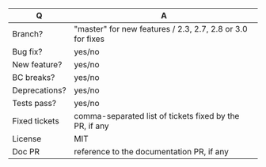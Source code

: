 | Q             | A
| ------------- | ---
| Branch?       | "master" for new features / 2.3, 2.7, 2.8 or 3.0 for fixes
| Bug fix?      | yes/no
| New feature?  | yes/no
| BC breaks?    | yes/no
| Deprecations? | yes/no
| Tests pass?   | yes/no
| Fixed tickets | comma-separated list of tickets fixed by the PR, if any
| License       | MIT
| Doc PR        | reference to the documentation PR, if any
